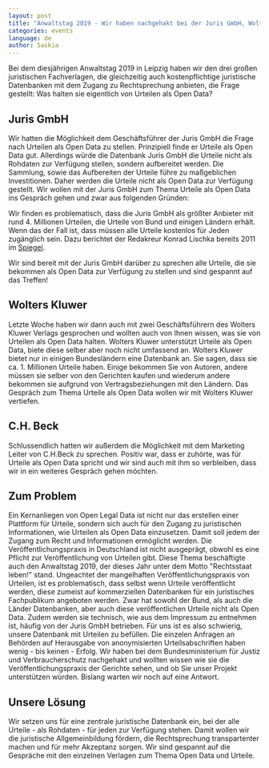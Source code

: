 ```yaml
---
layout: post
title: "Anwaltstag 2019 - Wir haben nachgehakt bei der Juris GmbH, Wolters Kluwer & C.H.Beck"
categories: events
language: de
author: Saskia
---
```


Bei dem diesjährigen Anwaltstag 2019 in Leipzig haben wir den drei großen juristischen Fachverlagen, die gleichzeitig auch kostenpflichtige 
juristische Datenbanken mit dem Zugang zu Rechtsprechung anbieten, die Frage gestellt: Was halten sie eigentlich von Urteilen als Open Data? 

## Juris GmbH 

Wir hatten die Möglichkeit dem Geschäftsführer der Juris GmbH die Frage nach Urteilen als Open Data zu stellen.
Prinzipiell finde er Urteile als Open Data gut. Allerdings würde die Datenbank Juris GmbH die Urteile nicht als Rohdaten zur Verfügung stellen, 
sondern aufbereitet werden. Die Sammlung, sowie das Aufbereiten der Urteile führe zu maßgeblichen Investitionen. Daher werden die Urteile nicht 
als Open Data zur Verfügung gestellt. 
Wir wollen mit der Juris GmbH zum Thema Urteile als Open Data ins Gespräch gehen und zwar aus folgenden Gründen: 

Wir finden es problematisch, dass die Juris GmbH als größter Anbieter mit rund 4. Millionen Urteilen, die Urteile von Bund und einigen Ländern erhält. 
Wenn das der Fall ist, dass müssen alle Urteile kostenlos für Jeden zugänglich sein. Dazu berichtet der Redakreur Konrad Lischka bereits 2011 im 
[Spiegel](https://www.spiegel.de/netzwelt/web/jura-datenbanken-so-verdienen-finanzinvestoren-am-verkauf-deutscher-urteile-a-755813.html). 

Wir sind bereit mit der Juris GmbH darüber zu sprechen alle Urteile, die sie bekommen als Open Data zur Verfügung zu stellen
und sind gespannt auf das Treffen!

## Wolters Kluwer

Letzte Woche haben wir dann auch mit zwei Geschäftsführern des Wolters Kluwer Verlags gesprochen und wollten auch von Ihnen wissen, was sie von 
Urteilen als Open Data halten. Wolters Kluwer unterstützt Urteile als Open Data, biete diese selber aber noch nicht umfassend an. 
Wolters Kluwer bietet nur in einigen Bundesländern eine Datenbank an. Sie sagen, dass sie ca. 1. Millionen Urteile haben. Einige bekommen Sie 
von Autoren, andere müssen sie selber von den Gerichten kaufen und wiederum andere bekommen sie aufgrund von Vertragsbeziehungen mit den Ländern. 
Das Gespräch zum Thema Urteile als Open Data wollen wir mit Wolters Kluwer vertiefen. 

## C.H. Beck 

Schlussendlich hatten wir außerdem die Möglichkeit mit dem Marketing Leiter von C.H.Beck zu sprechen. Positiv war, dass er zuhörte, was für 
Urteile als Open Data spricht und wir sind auch mit ihm so verbleiben, dass wir in ein weiteres Gespräch gehen möchten. 

## Zum Problem 

Ein Kernanliegen von Open Legal Data ist nicht nur das erstellen einer Plattform für Urteile, sondern sich auch für den Zugang zu juristischen 
Informationen, wie Urteilen als Open Data einzusetzen. Damit soll jedem der Zugang zum Recht und Informationen ermöglicht werden. 
Die Veröffentlichungspraxis in Deutschland ist nicht ausgeprägt, obwohl es eine Pflicht zur Veröffentlichung von Urteilen gibt. 
Diese Thema beschäftigte auch den Anwaltstag 2019, der dieses Jahr unter dem Motto "Rechtsstaat leben!" stand. 
Ungeachtet der mangelhaften Veröffentlichungspraxis von Urteilen, ist es problematisch, dass selbst wenn Urteile veröffentlicht werden, 
diese zumeist auf kommerziellen Datenbanken für ein juristisches Fachpublikum angeboten werden. Zwar hat sowohl der Bund, als auch die Länder 
Datenbanken, aber auch diese veröffentlichen Urteile nicht als Open Data. Zudem werden sie technisch, wie aus dem Impressum zu entnehmen ist, 
häufig von der Juris GmbH betrieben. 
Für uns ist es also schwierig, unsere Datenbank mit Urteilen zu befüllen. Die einzelen Anfragen an Behörden auf 
Herausgabe von anonymisierten Urteilsabschriften haben wenig - bis keinen - Erfolg. 
Wir haben bei dem Bundesministerium für Justiz und Verbraucherschutz nachgehakt und wollten wissen wie sie die Veröffentlichungspraxis der 
Gerichte sehen, und ob Sie unser Projekt unterstützen würden. Bislang warten wir noch auf eine Antwort.

## Unsere Lösung 

Wir setzen uns für eine zentrale juristische Datenbank ein, bei der alle Urteile - als Rohdaten - für jeden zur Verfügung stehen. 
Damit wollen wir die juristische Allgemeinbildung fördern, die Rechtsprechung transpartenter machen und für mehr Akzeptanz sorgen.
Wir sind gespannt auf die Gespräche mit den einzelnen Verlagen zum Thema Open Data und Urteile. 


